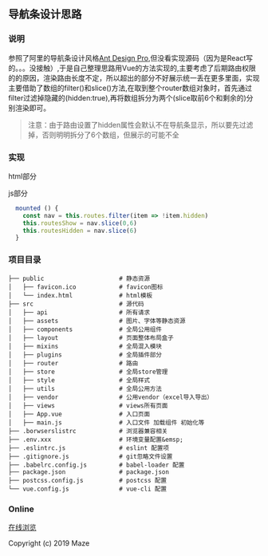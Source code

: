 ## 导航条设计思路

### 说明

参照了阿里的导航条设计风格[Ant Design Pro](https://preview.pro.ant.design/dashboard/analysis?language=zh-CN&layout=topmenu&contentWidth=Fixed),但没看实现源码（因为是React写的。。。没接触）,于是自己整理思路用Vue的方法实现的,主要考虑了后期路由权限的的原因，渲染路由长度不定，所以超出的部分不好展示统一丢在更多里面，实现主要借助了数组的filter()和slice()方法,在取到整个router数组对象时，首先通过filter过滤掉隐藏的(hidden:true),再将数组拆分为两个(slice取前6个和剩余的)分别渲染即可。

> 注意：由于路由设置了hidden属性会默认不在导航条显示，所以要先过滤掉，否则明明拆分了6个数组，但展示的可能不全


### 实现

html部分


js部分
```js
  mounted () {
    const nav = this.routes.filter(item => !item.hidden)
    this.routesShow = nav.slice(0,6)
    this.routesHidden = nav.slice(6)
  }
```

### 项目目录

```
├── public                     # 静态资源
│   ├── favicon.ico            # favicon图标
│   └── index.html             # html模板
├── src                        # 源代码
│   ├── api                    # 所有请求
│   ├── assets                 # 图片、字体等静态资源
│   ├── components             # 全局公用组件
│   ├── layout                 # 页面整体布局盒子
│   ├── mixins                 # 全局混入模块
│   ├── plugins                # 全局插件部分
│   ├── router                 # 路由
│   ├── store                  # 全局store管理
│   ├── style                  # 全局样式
│   ├── utils                  # 全局公用方法
│   ├── vendor                 # 公用vendor（excel导入导出）
│   ├── views                  # views所有页面
│   ├── App.vue                # 入口页面
│   ├── main.js                # 入口文件 加载组件 初始化等
├── .borwserslistrc            # 浏览器兼容相关
├── .env.xxx                   # 环境变量配置&emsp;
├── .eslintrc.js               # eslint 配置项
├── .gitignore.js              # git忽略文件设置
├── .babelrc.config.js         # babel-loader 配置
├── package.json               # package.json
├── postcss.config.js          # postcss 配置
└── vue.config.js              # vue-cli 配置

```

### Online

[在线浏览](https://gcddblue.gitee.io/vue-admin-webapp)

Copyright (c) 2019 Maze
